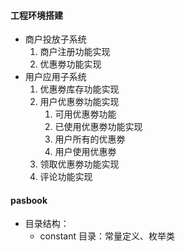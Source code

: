 #### 工程环境搭建

* 商户投放子系统 
    1. 商户注册功能实现
    2. 优惠劵功能实现
* 用户应用子系统
    1. 优惠劵库存功能实现
    2. 用户优惠劵功能实现
        1. 可用优惠劵功能
        2. 已使用优惠劵功能实现
        3. 用户所有的优惠劵
        4. 用户使用优惠劵
    3. 领取优惠劵功能实现
    4. 评论功能实现

#### pasbook
* 目录结构：
    * constant 目录：常量定义、枚举类